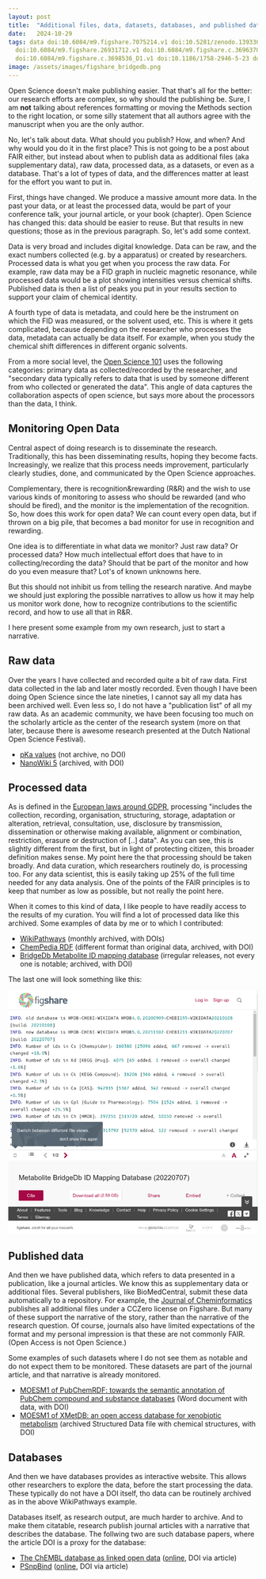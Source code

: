 ```yaml
---
layout: post
title:  "Additional files, data, datasets, databases, and published data"
date:   2024-10-29
tags: data doi:10.6084/m9.figshare.7075214.v1 doi:10.5281/zenodo.13933046 doi:10.6084/m9.figshare.681678
  doi:10.6084/m9.figshare.26931712.v1 doi:10.6084/m9.figshare.c.3696370_D1.v1
  doi:10.6084/m9.figshare.c.3698536_D1.v1 doi:10.1186/1758-2946-5-23 doi:10.1186/s13321-021-00573-5
image: /assets/images/figshare_bridgedb.png
---
```


Open Science doesn't make publishing easier. That that's all for the better: our research efforts are complex,
so why should the publishing be. Sure, I am **not** talking about references formatting or moving the Methods
section to the right location, or some silly statement that all authors agree with the manuscript when you are
the only author.

No, let's talk about data. What should you publish? How, and when? And why would you do it in the first
place? This is not going to be a post about FAIR either, but instead about when to publish data as additional
files (aka supplementary data), raw data, processed data, as a datasets, or even as a database. That's a
lot of types of data, and the differences matter at least for the effort you want to put in.

First, things have changed. We produce a massive amount more data. In the past your data, or at least the
processed data, would be part of your conference talk, your journal article, or your book (chapter).
Open Science has changed this: data should be easier to reuse. But that results in new questions; those
as in the previous paragraph. So, let's add some context.

Data is very broad and includes digital knowledge. Data can be raw, and the exact numbers collected (e.g.
by a apparatus) or created by researchers. Processed data is what you get when you process the raw data.
For example, raw data may be a FID graph in nucleic magnetic resonance, while processed data would be a
plot showing intensities versus chemical shifts. Published data is then a list of peaks you put in your
results section to support your claim of chemical identity.

A fourth type of data is metadata, and could here be the instrument on which the FID was measured, or
the solvent used, etc. This is where it gets complicated, because depending on the researcher who
processes the data, metadata can actually be data itself. For example, when you study the chemical
shift differences in different organic solvents.

From a more social level, the [Open Science 101](https://chem-bla-ics.linkedchemistry.info/2024/10/21/nasa-tops.html)
uses the following categories: primary data as collected/recorded by the researcher, and
"secondary data typically refers to data that is used by someone different from who collected or generated the data".
This angle of data captures the collaboration aspects of open science, but says more about
the processors than the data, I think.

## Monitoring Open Data

Central aspect of doing research is to disseminate the research. Traditionally, this has been
disseminating results, hoping they become facts. Increasingly, we realize that this process needs
improvement, particularly clearly studies, done, and communicated by the Open Science approaches.

Complementary, there is recognition&rewarding (R&R) and the wish to use various kinds of monitoring to
assess who should be rewarded (and who should be fired), and the monitor is the implementation
of the recognition. So, how does this work for open data? We can count every open data, but
if thrown on a big pile, that becomes a bad monitor for use in recognition and rewarding.

One idea is to differentiate in what data we monitor? Just raw data? Or processed data?
How much intellectual effort does that have to in collecting/recording the data? Should that
be part of the monitor and how do you even measure that? Lot's of known unknowns here.

But this should not inhibit us from telling the research narative. And maybe we should
just exploring the possible narratives to allow us how it may help us monitor work done,
how to recognize contributions to the scientific record, and how to use all that in R&R.

I here present some example from my own research, just to start a narrative.

## Raw data

Over the years I have collected and recorded quite a bit of raw data. First data collected in the lab
and later mostly recorded. Even though I have been doing Open Science since the late nineties,
I cannot say all my data has been archived well. Even less so, I do not have a "publication list"
of all my raw data. As an academic community, we have been focusing too much on the scholarly
article as the center of the research system (more on that later, because there is awesome
research presented at the Dutch National Open Science Festival).

* [pKa values](https://chem-bla-ics.blogspot.com/2016/03/migrating-pka-data-from-drugmet-to.html?q=drugmet) (not archive, no DOI)
* [NanoWiki 5](https://doi.org/10.6084/m9.figshare.7075214.v1) (archived, with DOI)

## Processed data

As is defined in the [European laws around GDPR](https://commission.europa.eu/law/law-topic/data-protection/reform/what-constitutes-data-processing_en),
processing "includes the collection, recording, organisation, structuring, storage,
adaptation or alteration, retrieval, consultation, use, disclosure by transmission, dissemination or otherwise making available,
alignment or combination, restriction, erasure or destruction of [..] data". As you can see, this is slightly
different from the first, but in light of protecting citizen, this broader definition makes sense.
My point here the that processing should be taken broadly. And data curation, which researchers
routinely do, is processing too. For any data scientist, this is easily taking up 25% of the
full time needed for any data analysis. One of the points of the FAIR principles is to keep
that number as low as possible, but not really the point here.

When it comes to this kind of data, I like people to have readily access to the results
of my curation. You will find a lot of processed data like this archived. Some examples of
data by me or to which I contributed:

* [WikiPathways](https://doi.org/10.5281/zenodo.13933046) (monthly archived, with DOIs)
* [ChemPedia RDF](https://doi.org/10.6084/m9.figshare.681678) (different format than original data, archived, with DOI)
* [BridgeDb Metabolite ID mapping database](https://doi.org/10.6084/m9.figshare.26931712.v1) (irregular releases, not every one is notable; archived, with DOI)

The last one will look something like this:

![](/assets/images/figshare_bridgedb.png)

## Published data

And then we have published data, which refers to data presented in a publication, like a journal
articles. We know this as supplementary data or additional files. Several publishers, like
BioMedCentral, submit these data automatically to a repository. For example, the
[Journal of Cheminformatics](https://jcheminf.biomedcentral.com/) publishes all additional files under a CCZero license on Figshare.
But many of these support the narrative of the story, rather than the narrative of the
research question. Of course, journals also have limited expectations of the format and
my personal impression is that these are not commonly FAIR. (Open Access is not Open Science.)

Some examples of such datasets where I do not see them as notable and do not expect them
to be monitored. These datasets are part of the journal article, and that narrative is
already monitored.

* [MOESM1 of PubChemRDF: towards the semantic annotation of PubChem compound and substance databases](https://doi.org/10.6084/m9.figshare.c.3696370_D1.v1) (Word document with data, with DOI)
* [MOESM1 of XMetDB: an open access database for xenobiotic metabolism](https://doi.org/10.6084/m9.figshare.c.3698536_D1.v1) (archived Structured Data file with chemical structures, with DOI)

## Databases

And then we have databases provides as interactive website. This allows other researchers
to explore the data, before the start processing the data. These typically do not have a DOI itself,
tho data can be routinely archived as in the above WikiPathways example.

Databases itself, as research output, are much harder to archive. And to make them citatable,
research publish journal articles with a narrative that describes the database. The follwing two
are such database papers, where the article DOI is a proxy for the database:

* [The ChEMBL database as linked open data](https://doi.org/10.1186/1758-2946-5-23) ([online](https://chemblmirror.rdf.bigcat-bioinformatics.org/), DOI via article)
* [PSnpBind](https://doi.org/10.1186/s13321-021-00573-5) ([online](https://psnpbind.org/), DOI via article)
